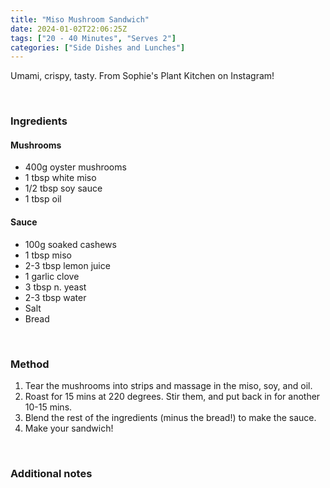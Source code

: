 ```yaml
---
title: "Miso Mushroom Sandwich"
date: 2024-01-02T22:06:25Z
tags: ["20 - 40 Minutes", "Serves 2"]
categories: ["Side Dishes and Lunches"]
---
```

Umami, crispy, tasty. From Sophie's Plant Kitchen on Instagram!
&nbsp;

&nbsp;
### Ingredients
#### Mushrooms
* 400g oyster mushrooms
* 1 tbsp white miso
* 1/2 tbsp soy sauce
* 1 tbsp oil
#### Sauce
* 100g soaked cashews
* 1 tbsp miso
* 2-3 tbsp lemon juice
* 1 garlic clove
* 3 tbsp n. yeast
* 2-3 tbsp water
* Salt
* Bread
&nbsp;

&nbsp;
### Method
1. Tear the mushrooms into strips and massage in the miso, soy, and oil.
2. Roast for 15 mins at 220 degrees. Stir them, and put back in for another 10-15 mins.
3. Blend the rest of the ingredients (minus the bread!) to make the sauce.
4. Make your sandwich!
&nbsp;

&nbsp;
### Additional notes


